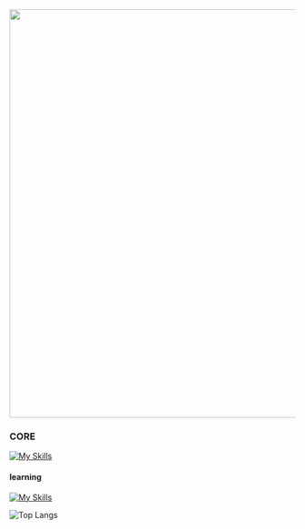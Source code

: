 <img style="width:720px; display:block;" src="https://github.com/wihyanghoon/wihyanghoon/assets/66665468/4dd7fcf7-6156-4a26-b138-0b6dcc30b98c"/>

### CORE
[![My Skills](https://skillicons.dev/icons?i=html,css,scss,js,ts,jquery,emotion,redux,nodejs,express,react,next,figma,postman,vscode,mongodb,webpack,babel&perline=3)](https://skillicons.dev)

#### learning
[![My Skills](https://skillicons.dev/icons?i=c,java,mysql)](https://skillicons.dev)


![Top Langs](https://github-readme-stats.vercel.app/api/top-langs/?username=wihyanghoon&hide_progress=true)


